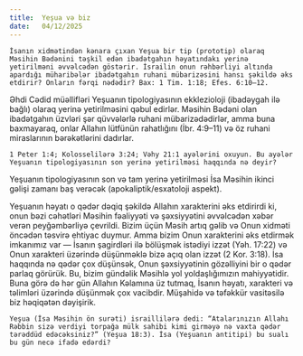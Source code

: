 ```yaml
---
title:  Yeşua və biz
date:   04/12/2025
---
```


`İsanın xidmətindən kənara çıxan Yeşua bir tip (prototip) olaraq Məsihin Bədənini təşkil edən ibadətgahın həyatındakı yerinə yetirilməni əvvəlcədən göstərir. İsrailin onun rəhbərliyi altında apardığı müharibələr ibadətgahın ruhani mübarizəsini hansı şəkildə əks etdirir? Onların fərqi nədədir? Bax: 1 Tim. 1:18; Efes. 6:10–12.`

Əhdi Cədid müəllifləri Yeşuanın tipologiyasının ekklezioloji (ibadəygah ilə bağlı) olaraq yerinə yetirilməsini qəbul edirlər. Məsihin Bədəni olan ibadətgahın üzvləri şər qüvvələrlə ruhani mübarizədədirlər, amma buna baxmayaraq, onlar Allahın lütfünün rahatlığını (İbr. 4:9–11) və öz ruhani miraslarının bərəkətlərini dadırlar.

`1 Peter 1:4; Kolosselilərə 3:24; Vəhy 21:1 ayələrini oxuyun. Bu ayələr Yeşuanın tipologiyasının son yerinə yetirilməsi haqqında nə deyir?`

Yeşuanın tipologiyasının son və tam yerinə yetirilməsi İsa Məsihin ikinci gəlişi zamanı baş verəcək (apokaliptik/esxatoloji aspekt).

Yeşuanın həyatı o qədər dəqiq şəkildə Allahın xarakterini əks etdirirdi ki, onun bəzi cəhətləri Məsihin fəaliyyəti və şəxsiyyətini əvvəlcədən xəbər verən peyğəmbərliyə çevrildi. Bizim üçün Məsih artıq gəlib və Onun xidməti öncədən təsvirə ehtiyac duymur. Amma bizim Onun xarakterini əks etdirmək imkanımız var — İsanın şagirdləri ilə bölüşmək istədiyi izzət (Yəh. 17:22) və Onun xarakteri üzərində düşünməklə bizə açıq olan izzət (2 Kor. 3:18). İsa haqqında nə qədər çox düşünsək, Onun şəxsiyyətinin gözəlliyini bir o qədər parlaq görürük. Bu, bizim gündəlik Məsihlə yol yoldaşlığımızın mahiyyətidir. Buna görə də hər gün Allahın Kəlamına üz tutmaq, İsanın həyatı, xarakteri və təlimləri üzərində düşünmək çox vacibdir. Müşahidə və təfəkkür vasitəsilə biz həqiqətən dəyişirik.

`Yeşua (İsa Məsihin ön surəti) israillilərə dedi: “Atalarınızın Allahı Rəbbin sizə verdiyi torpağa mülk sahibi kimi girməyə nə vaxta qədər tərəddüd edəcəksiniz?” (Yeşua 18:3). İsa (Yeşuanın antitipi) bu sualı bu gün necə ifadə edərdi?`